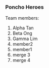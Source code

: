 ### Poncho Heroes
Team members:
1. Alpha Tan
2. Beta Ong
3. Gamma Lim
4. member2
5. member1
6. merge 3
7. merge 4